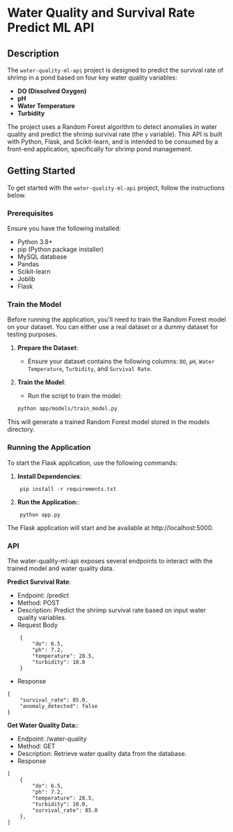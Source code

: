 # Water Quality and Survival Rate Predict ML API

## Description

The `water-quality-ml-api` project is designed to predict the survival rate of shrimp in a pond based on four key water quality variables:

- **DO (Dissolved Oxygen)**
- **pH**
- **Water Temperature**
- **Turbidity**

The project uses a Random Forest algorithm to detect anomalies in water quality and predict the shrimp survival rate (the `y` variable). This API is built with Python, Flask, and Scikit-learn, and is intended to be consumed by a front-end application, specifically for shrimp pond management.

## Getting Started

To get started with the `water-quality-ml-api` project, follow the instructions below.

### Prerequisites

Ensure you have the following installed:

- Python 3.8+
- pip (Python package installer)
- MySQL database
- Pandas
- Scikit-learn
- Joblib
- Flask

### Train the Model

Before running the application, you'll need to train the Random Forest model on your dataset. You can either use a real dataset or a dummy dataset for testing purposes.

1. **Prepare the Dataset**:

   - Ensure your dataset contains the following columns: `DO`, `pH`, `Water Temperature`, `Turbidity`, and `Survival Rate`.

2. **Train the Model**:
   - Run the script to train the model:
   ```bash
   python app/models/train_model.py
   ```

This will generate a trained Random Forest model stored in the models directory.

### Running the Application

To start the Flask application, use the following commands:

1. **Install Dependencies**:

```
    pip install -r requirements.txt
```

2. **Run the Application:**:

```
    python app.py
```

The Flask application will start and be available at http://localhost:5000.

### API

The water-quality-ml-api exposes several endpoints to interact with the trained model and water quality data.

**Predict Survival Rate**:

- Endpoint: /predict
- Method: POST
- Description: Predict the shrimp survival rate based on input water quality variables.
- Request Body

```
    {
        "do": 6.5,
        "ph": 7.2,
        "temperature": 28.5,
        "turbidity": 10.0
    }
```

- Response

```
{
    "survival_rate": 85.0,
    "anomaly_detected": false
}
```

**Get Water Quality Data:**:

- Endpoint: /water-quality
- Method: GET
- Description: Retrieve water quality data from the database.
- Response

```
[
    {
        "do": 6.5,
        "ph": 7.2,
        "temperature": 28.5,
        "turbidity": 10.0,
        "survival_rate": 85.0
    },
]
```
